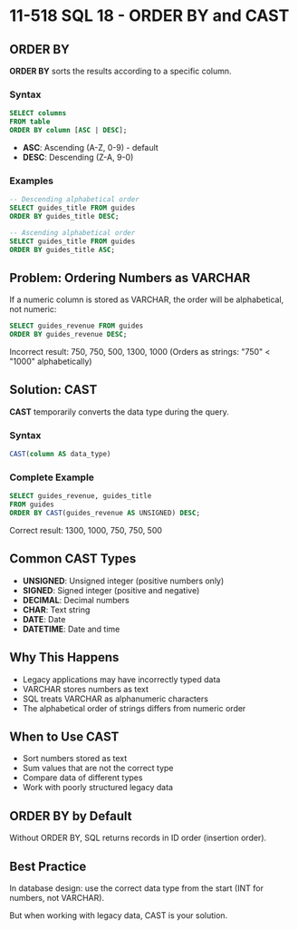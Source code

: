 # 11-518 SQL 18 - ORDER BY and CAST

## ORDER BY

**ORDER BY** sorts the results according to a specific column.

### Syntax

```sql
SELECT columns
FROM table
ORDER BY column [ASC | DESC];
```

- **ASC**: Ascending (A-Z, 0-9) - default
- **DESC**: Descending (Z-A, 9-0)

### Examples

```sql
-- Descending alphabetical order
SELECT guides_title FROM guides
ORDER BY guides_title DESC;

-- Ascending alphabetical order
SELECT guides_title FROM guides
ORDER BY guides_title ASC;
```

## Problem: Ordering Numbers as VARCHAR

If a numeric column is stored as VARCHAR, the order will be alphabetical, not numeric:

```sql
SELECT guides_revenue FROM guides
ORDER BY guides_revenue DESC;
```

Incorrect result: 750, 750, 500, 1300, 1000
(Orders as strings: "750" < "1000" alphabetically)

## Solution: CAST

**CAST** temporarily converts the data type during the query.

### Syntax

```sql
CAST(column AS data_type)
```

### Complete Example

```sql
SELECT guides_revenue, guides_title
FROM guides
ORDER BY CAST(guides_revenue AS UNSIGNED) DESC;
```

Correct result: 1300, 1000, 750, 750, 500

## Common CAST Types

- **UNSIGNED**: Unsigned integer (positive numbers only)
- **SIGNED**: Signed integer (positive and negative)
- **DECIMAL**: Decimal numbers
- **CHAR**: Text string
- **DATE**: Date
- **DATETIME**: Date and time

## Why This Happens

- Legacy applications may have incorrectly typed data
- VARCHAR stores numbers as text
- SQL treats VARCHAR as alphanumeric characters
- The alphabetical order of strings differs from numeric order

## When to Use CAST

- Sort numbers stored as text
- Sum values that are not the correct type
- Compare data of different types
- Work with poorly structured legacy data

## ORDER BY by Default

Without ORDER BY, SQL returns records in ID order (insertion order).

## Best Practice

In database design: use the correct data type from the start (INT for numbers, not VARCHAR).

But when working with legacy data, CAST is your solution.
